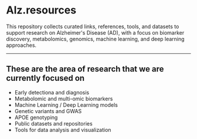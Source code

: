 # Alz.resources

This repository collects curated links, references, tools, and datasets to support research on Alzheimer's Disease (AD), 
with a focus on biomarker discovery, metabolomics, genomics, machine learning, and deep learning approaches.

---

## These are the area of research that we are currently focused on
- Early detectiona and diagnosis
- Metabolomic and multi-omic biomarkers
- Machine Learning / Deep Learning models
- Genetic variants and GWAS
- APOE genotyping
- Public datasets and repositories
- Tools for data analysis and visualization
